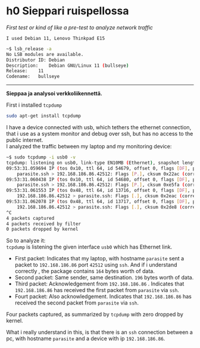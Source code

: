 # h0 Sieppari ruispellossa
*First test or kind of like a pre-test to analyze network traffic*

`I used Debian 11, Lenovo Thinkpad E15`
```bash
~$ lsb_release -a
No LSB modules are available.
Distributor ID:	Debian
Description:	Debian GNU/Linux 11 (bullseye)
Release:	11
Codename:	bullseye
```
---
**Sieppaa ja analysoi verkkoliikennettä.**

First i installed `tcpdump`

```bash
sudo apt-get install tcpdump
```

I have a device connected with usb, which tethers the ethernet connection, that i use as a system monitor and debug over ssh, but has no access to the public internet.   
I analyzed the traffic between my laptop and my monitoring device:   
```bash
~$ sudo tcpdump -i usb0 -v
tcpdump: listening on usb0, link-type EN10MB (Ethernet), snapshot length 262144 bytes
09:53:31.059694 IP (tos 0x10, ttl 64, id 54679, offset 0, flags [DF], proto TCP (6), length 216)
    parasite.ssh > 192.168.186.86.42512: Flags [P.], cksum 0x22ac (correct), seq 793131884:793132048, ack 999448198, win 501, options [nop,nop,TS val 3409085973 ecr 1150749954], length 164
09:53:31.060438 IP (tos 0x10, ttl 64, id 54680, offset 0, flags [DF], proto TCP (6), length 248)
    parasite.ssh > 192.168.186.86.42512: Flags [P.], cksum 0xe5fa (correct), seq 164:360, ack 1, win 501, options [nop,nop,TS val 3409085973 ecr 1150749954], length 196
09:53:31.061553 IP (tos 0x48, ttl 64, id 13716, offset 0, flags [DF], proto TCP (6), length 52)
    192.168.186.86.42512 > parasite.ssh: Flags [.], cksum 0x2eac (correct), ack 164, win 411, options [nop,nop,TS val 1150750453 ecr 3409085973], length 0
09:53:31.062078 IP (tos 0x48, ttl 64, id 13717, offset 0, flags [DF], proto TCP (6), length 52)
    192.168.186.86.42512 > parasite.ssh: Flags [.], cksum 0x2de8 (correct), ack 360, win 411, options [nop,nop,TS val 1150750453 ecr 3409085973], length 0
^C
4 packets captured
4 packets received by filter
0 packets dropped by kernel
``` 

So to analyze it:  
`tcpdump` is listening the given interface `usb0` which has Ethernet link.   
- First packet: Indicates that my laptop, with hostname `parasite` sent a packet to `192.168.186.86` port `42512` using `ssh`.  And if i understand correctly , the package contains `164` bytes worth of data.   
- Second packet: Same sender, same destination. `196` bytes worth of data.   
- Third packet: Acknowledgement from `192.168.186.86` . Indicates that `192.168.186.86`  has received the first packet from `parasite` via `ssh`.   
- Fourt packet: Also acknowledgement. Indicates that `192.168.186.86`  has received the second packet from `parasite` via `ssh`.   

Four packets captured, as summarized by `tcpdump` with zero dropped by kernel.

What i really understand in this, is that there is an `ssh` connection between a pc, with hostname `parasite` and a device with ip `192.168.186.86`.

